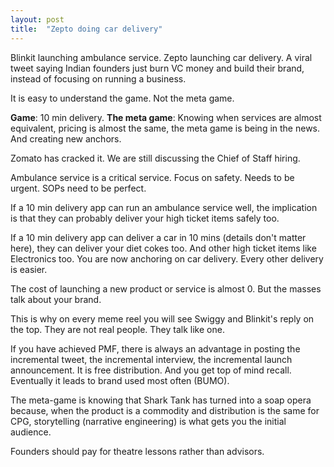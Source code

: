 ```yaml
---
layout: post
title:  "Zepto doing car delivery"
---
```


Blinkit launching ambulance service. Zepto launching car delivery.
A viral tweet saying Indian founders just burn VC money and build their brand, instead of focusing on running a business.

It is easy to understand the game. Not the meta game.

**Game**: 10 min delivery.
**The meta game**: Knowing when services are almost equivalent, pricing is almost the same, the meta game is being in the news. And creating new anchors.

Zomato has cracked it. We are still discussing the Chief of Staff hiring.

Ambulance service is a critical service. Focus on safety. Needs to be urgent. SOPs need to be perfect.

If a 10 min delivery app can run an ambulance service well, the implication is that they can probably deliver your high ticket items safely too.

If a 10 min delivery app can deliver a car in 10 mins (details don't matter here), they can deliver your diet cokes too. And other high ticket items like Electronics too. You are now anchoring on car delivery. Every other delivery is easier.

The cost of launching a new product or service is almost 0. But the masses talk about your brand.

This is why on every meme reel you will see Swiggy and Blinkit's reply on the top. They are not real people. They talk like one.

If you have achieved PMF, there is always an advantage in posting the incremental tweet, the incremental interview, the incremental launch announcement. It is free distribution. And you get top of mind recall. Eventually it leads to brand used most often (BUMO).

The meta-game is knowing that Shark Tank has turned into a soap opera because, when the product is a commodity and distribution is the same for CPG, storytelling (narrative engineering) is what gets you the initial audience.

Founders should pay for theatre lessons rather than advisors.
